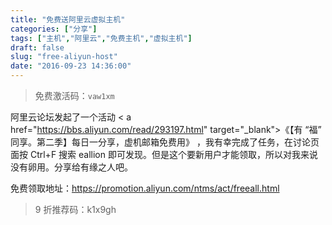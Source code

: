```yaml
---
title: "免费送阿里云虚拟主机"
categories: ["分享"]
tags: ["主机","阿里云","免费主机","虚拟主机"]
draft: false
slug: "free-aliyun-host"
date: "2016-09-23 14:36:00"
---
```


> 免费激活码：`vaw1xm`

阿里云论坛发起了一个活动 < a href="https://bbs.aliyun.com/read/293197.html" target="_blank">《【有 “福” 同享。第二季】每日一分享，虚机邮箱免费用》</a> ，我有幸完成了任务，在讨论页面按 Ctrl+F 搜索 eallion 即可发现。但是这个要新用户才能领取，所以对我来说没有卵用。分享给有缘之人吧。

免费领取地址：<a href="https://promotion.aliyun.com/ntms/act/freeall.html" target="_blank">https://promotion.aliyun.com/ntms/act/freeall.html</a>

> 9 折推荐码：k1x9gh

